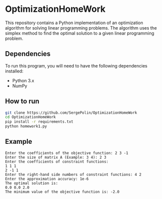 # OptimizationHomeWork
This repository contains a Python implementation of an optimization algorithm for solving linear programming problems. The algorithm uses the simplex method to find the optimal solution to a given linear programming problem.

## Dependencies

To run this program, you will need to have the following dependencies installed:

- Python 3.x
- NumPy

## How to run

```bash
git clone https://github.com/SergePolin/OptimizationHomeWork
cd OptimizationHomeWork
pip install -r requirements.txt
python homework1.py
```

## Example

```
Enter the coefficients of the objective function: 2 3 -1
Enter the size of matrix A (Example: 3 4): 2 3
Enter the coefficients of constraint functions:
1 1 1
2 -1 1
Enter the right-hand side numbers of constraint functions: 4 2
Enter the approximation accuracy: 1e-6
The optimal solution is:
0.0 0.0 2.0
The minimum value of the objective function is: -2.0
```
